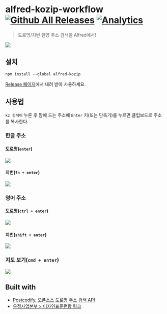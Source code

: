 # alfred-kozip-workflow [![Github All Releases](https://img.shields.io/github/downloads/kyungw00k/alfred-kozip-workflow/total.svg?maxAge=2592000)](https://github.com/kyungw00k/alfred-kozip-workflow) [![Analytics](https://ga-beacon.appspot.com/UA-81923236-1/welcome-page)](https://github.com/kyungw00k/alfred-kozip-workflow/) 
> 도로명/지번 한영 주소 검색을 Alfred에서!

![](screenshot/alfred-kozip-usage-cover.gif)

## 설치
```
npm install --global alfred-kozip
```

[Release 페이지](https://github.com/kyungw00k/alfred-kozip-workflow/releases/)에서 내려 받아 사용하세요.


## 사용법
`kz 검색어` 누른 후 맘에 드는 주소에 `Enter` 키(또는 단축기)를 누르면 클립보드로 주소를 복사한다. 

### 한글 주소
#### 도로명(`enter`)
![](screenshot/alfred-kozip-usage-general.gif)

#### 지번(`fn + enter`)
![](screenshot/alfred-kozip-usage-fn.gif)

### 영어 주소

#### 도로명(`ctrl + enter`)
![](screenshot/alfred-kozip-usage-ctrl.gif)

#### 지번(`shift + enter`)
![](screenshot/alfred-kozip-usage-shift.gif)

### 지도 보기(`cmd + enter`)
![](screenshot/alfred-kozip-usage-cmd.gif)

## Built with 
* [Postcodify, 오픈소스 도로명 주소 검색 API](https://postcodify.poesis.kr)
* [우정사업본부 > 디자인표준편람 링크](http://www.koreapost.go.kr/hongbo/postci/koreapost.html)</a>
